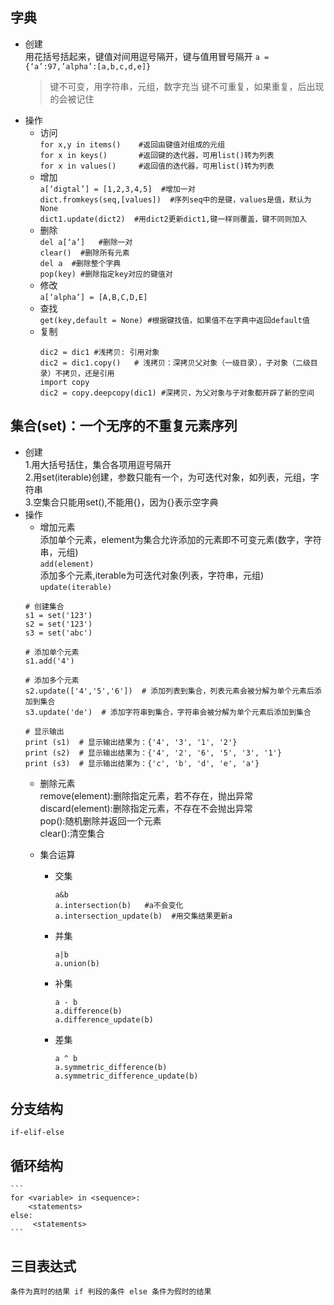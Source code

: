 ## 字典
* 创建<br>
	用花括号括起来，键值对间用逗号隔开，键与值用冒号隔开
	`a = {‘a’:97,’alpha’:[a,b,c,d,e]}`
	>键不可变，用字符串，元组，数字充当
	>键不可重复，如果重复，后出现的会被记住
* 操作<br>
	* 访问<br>
		`for x,y in items()    #返回由键值对组成的元组`<br>
		`for x in keys()       #返回键的迭代器，可用list()转为列表`<br>
		`for x in values()     #返回值的迭代器，可用list()转为列表`<br>
	* 增加<br>
		`a[‘digtal’] = [1,2,3,4,5]  #增加一对`<br>
		`dict.fromkeys(seq,[values])  #序列seq中的是键，values是值，默认为None`<br>
		`dict1.update(dict2)  #用dict2更新dict1,键一样则覆盖，键不同则加入`
	* 删除<br>
		`del a[‘a’]   #删除一对`<br>
		`clear()  #删除所有元素`<br>
		`del a  #删除整个字典`<br>
		`pop(key) #删除指定key对应的键值对`
	* 修改<br>
		`a[‘alpha’] = [A,B,C,D,E]`
	* 查找<br>
		`get(key,default = None) #根据键找值，如果值不在字典中返回default值`
	* 复制<br>
		```
		dic2 = dic1 #浅拷贝: 引用对象
		dic2 = dic1.copy()   # 浅拷贝：深拷贝父对象（一级目录），子对象（二级目录）不拷贝，还是引用
		import copy
		dic2 = copy.deepcopy(dic1) #深拷贝，为父对象与子对象都开辟了新的空间
		```

## 集合(set)：一个无序的不重复元素序列
* 创建<br>
	1.用大括号括住，集合各项用逗号隔开<br>
	2.用set(iterable)创建，参数只能有一个，为可迭代对象，如列表，元组，字符串<br>
	3.空集合只能用set(),不能用{}，因为{}表示空字典<br>
* 操作<br>
	* 增加元素<br>
		添加单个元素，element为集合允许添加的元素即不可变元素(数字，字符串，元组)<br>
		`add(element)`	<br>
		添加多个元素,iterable为可迭代对象(列表，字符串，元组)<br>
		`update(iterable)`<br>
	```
	# 创建集合
	s1 = set('123')
	s2 = set('123')
	s3 = set('abc')

	# 添加单个元素
	s1.add('4')
	
	# 添加多个元素
	s2.update(['4','5','6'])  # 添加列表到集合，列表元素会被分解为单个元素后添加到集合
	s3.update('de')  # 添加字符串到集合，字符串会被分解为单个元素后添加到集合
	
	# 显示输出
	print (s1)  # 显示输出结果为：{'4', '3', '1', '2'}
	print (s2)  # 显示输出结果为：{'4', '2', '6', '5', '3', '1'}
	print (s3)  # 显示输出结果为：{'c', 'b', 'd', 'e', 'a'}
	```
	* 删除元素<br>
		remove(element):删除指定元素，若不存在，抛出异常<br>
		discard(element):删除指定元素，不存在不会抛出异常<br>
		pop():随机删除并返回一个元素<br>
		clear():清空集合

	* 集合运算<br>
		* 交集
			```
			a&b
			a.intersection(b)   #a不会变化
			a.intersection_update(b)  #用交集结果更新a	
			```
		* 并集
			```
			a|b
			a.union(b)
			```
		* 补集
			```
			a - b
			a.difference(b)
			a.difference_update(b)
			```
		* 差集
			```
			a ^ b
			a.symmetric_difference(b)
			a.symmetric_difference_update(b)
			```
##  分支结构<br>
	if-elif-else
## 循环结构<br>
	```
	for <variable> in <sequence>: 
		<statements> 
	else:
		 <statements>
	```
## 三目表达式
	条件为真时的结果 if 判段的条件 else 条件为假时的结果 
